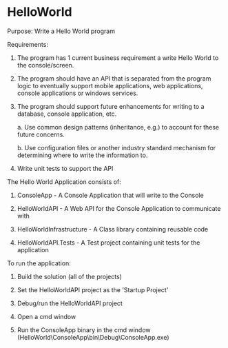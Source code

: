 # HelloWorld
Purpose: Write a Hello World program 

Requirements:

1. The program has 1 current business requirement a write Hello World to the console/screen. 

2. The program should have an API that is separated from the program logic to eventually support mobile applications, web applications, console applications or windows services. 

3. The program should support future enhancements for writing to a database, console application, etc. 

    a. Use common design patterns (inheritance, e.g.) to account for these future concerns. 

    b. Use configuration files or another industry standard mechanism for determining where to write the information to. 

4. Write unit tests to support the API
 
The Hello World Application consists of:

1. ConsoleApp - A Console Application that will write to the Console

2. HelloWorldAPI - A Web API for the Console Application to communicate with

3. HelloWorldInfrastructure - A Class library containing reusable code 
 
4. HelloWorldAPI.Tests - A Test project containing unit tests for the application

To run the application:

1. Build the solution (all of the projects)

2. Set the HelloWorldAPI project as the 'Startup Project'

3. Debug/run the HelloWorldAPI project

4. Open a cmd window

5. Run the ConsoleApp binary in the cmd window (HelloWorld\ConsoleApp\bin\Debug\ConsoleApp.exe)
